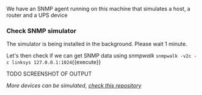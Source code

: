 We have an SNMP agent running on this machine that simulates a host, a router and a UPS device

### Check SNMP simulator
The simulator is being installed in the background. Please wait 1 minute.

Let's then check if we can get SNMP data using *snmpwalk*
`snmpwalk -v2c -c linksys 127.0.0.1:1024`{{execute}}

TODO SCREENSHOT OF OUTPUT

*More devices can be simulated, [check this repository](https://github.com/librenms/librenms/tree/master/tests/snmpsim)*